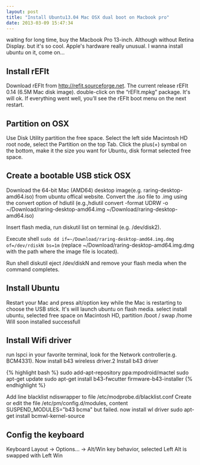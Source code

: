 ```yaml
---
layout: post
title: "Install Ubuntu13.04 Mac OSX dual boot on Macbook pro"
date: 2013-03-09 15:47:34
---
```


waiting for long time, buy the Macbook Pro 13-inch. Although without Retina Display. but it's so cool. Apple's hardware really unusual. I wanna install ubuntu on it, come on…

## Install rEFIt

Download rEFIt from http://refit.sourceforge.net. The current release rEFIt 0.14 (6.5M Mac disk image).
double-click on the “rEFIt.mpkg” package. It's will ok. If everything went well, you’ll see the rEFIt boot menu on the next restart.

## Partition on OSX

Use Disk Utility partition the free space. Select the left side Macintosh HD root node, select the Partition on the top Tab. Click the plus(+) symbal on the bottom, make it the size you want for Ubuntu, disk format selected free space.

## Create a bootable USB stick OSX

Download the 64-bit Mac (AMD64) desktop image(e.g. raring-desktop-amd64.iso) from ubuntu offical website. Convert the .iso file to .img using the convert option of hdiutil (e.g.,hdiutil convert -format UDRW -o ~/Download/raring-desktop-amd64.img ~/Download/raring-desktop-amd64.iso)

Insert flash media, run diskutil list on terminal (e.g. /dev/disk2).

Execute shell `sudo dd if=~/Download/raring-desktop-amd64.img.dmg of=/dev/rdiskN bs=1m` (replace ~/Download/raring-desktop-amd64.img.dmg with the path where the image file is located).

Run shell diskutil eject /dev/diskN and remove your flash media when the command completes.

## Install Ubuntu

Restart your Mac and press alt/option key while the Mac is restarting to choose the USB stick.
It's will launch ubuntu on flash media. select install ubuntu, selected free space on Macintosh HD, partition /boot / swap /home Will soon installed successfull

## Install Wifi driver

run lspci in your favorite terminal, look for the Network controller(e.g. BCM4331). Now install b43 wireless driver.2
Install b43 driver

{% highlight bash %}
sudo add-apt-repository ppa:mpodroid/mactel
sudo apt-get update
sudo apt-get install b43-fwcutter firmware-b43-installer
{% endhighlight %}

Add line blacklist ndiswrapper to file /etc/modprobe.d/blacklist.conf
Create or edit the file /etc/pm/config.d/modules, content SUSPEND_MODULES="b43 bcma"
but failed. now install wl driver sudo apt-get install bcmwl-kernel-source

## Config the keyboard

Keyboard Layout -> Options… -> Alt/Win key behavior, selected Left Alt is swapped with Left Win
